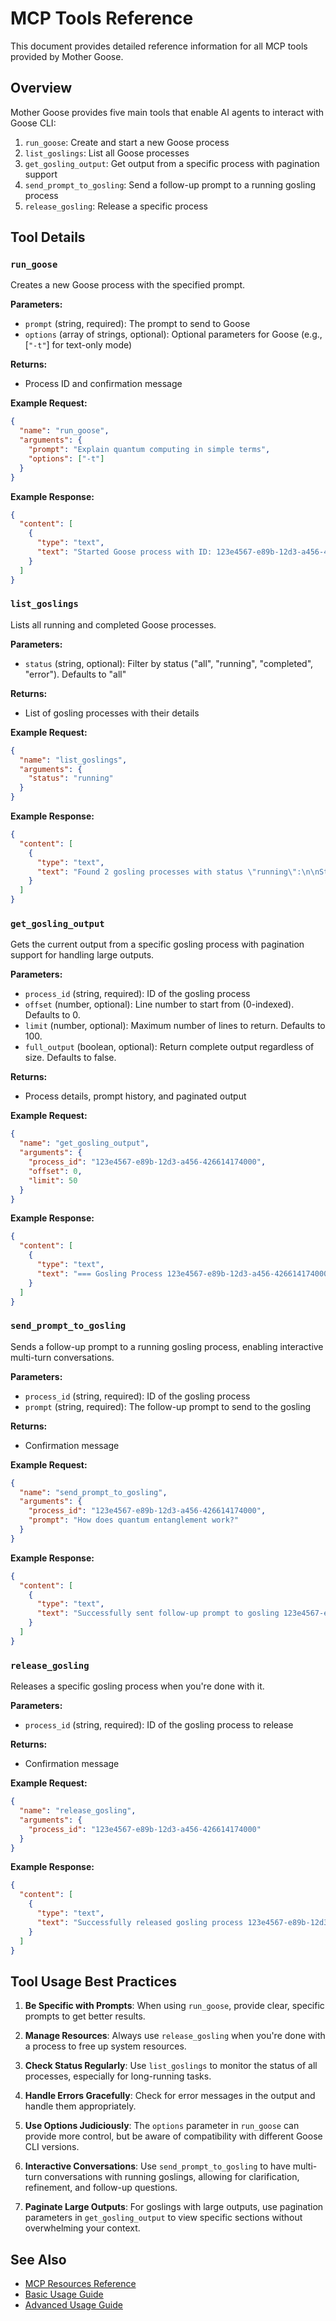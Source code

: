 # MCP Tools Reference

This document provides detailed reference information for all MCP tools provided by Mother Goose.

## Overview

Mother Goose provides five main tools that enable AI agents to interact with Goose CLI:

1. `run_goose`: Create and start a new Goose process
2. `list_goslings`: List all Goose processes
3. `get_gosling_output`: Get output from a specific process with pagination support
4. `send_prompt_to_gosling`: Send a follow-up prompt to a running gosling process
5. `release_gosling`: Release a specific process

## Tool Details

### `run_goose`

Creates a new Goose process with the specified prompt.

**Parameters:**
- `prompt` (string, required): The prompt to send to Goose
- `options` (array of strings, optional): Optional parameters for Goose (e.g., [`"-t"`] for text-only mode)

**Returns:**
- Process ID and confirmation message

**Example Request:**
```json
{
  "name": "run_goose",
  "arguments": {
    "prompt": "Explain quantum computing in simple terms",
    "options": ["-t"]
  }
}
```

**Example Response:**
```json
{
  "content": [
    {
      "type": "text",
      "text": "Started Goose process with ID: 123e4567-e89b-12d3-a456-426614174000\n\nPrompt: \"Explain quantum computing in simple terms\"\n\nThe process is now running. You can check its status and output using:\n- get_gosling_output tool with process_id=\"123e4567-e89b-12d3-a456-426614174000\"\n- Resource URI: goslings://123e4567-e89b-12d3-a456-426614174000/output\n\nThis child Goose process is working on your request in parallel."
    }
  ]
}
```

### `list_goslings`

Lists all running and completed Goose processes.

**Parameters:**
- `status` (string, optional): Filter by status ("all", "running", "completed", "error"). Defaults to "all"

**Returns:**
- List of gosling processes with their details

**Example Request:**
```json
{
  "name": "list_goslings",
  "arguments": {
    "status": "running"
  }
}
```

**Example Response:**
```json
{
  "content": [
    {
      "type": "text",
      "text": "Found 2 gosling processes with status \"running\":\n\nStatus summary: 2 running, 0 completed, 0 error\n\n1. ID: 123e4567-e89b-12d3-a456-426614174000\n   Status: running\n   Runtime: 45s (running)\n   Prompt: \"Explain quantum computing in simple terms\"\n\n2. ID: 234f5678-f90c-23e4-b567-537825693001\n   Status: running\n   Runtime: 15s (running)\n   Prompt: \"Generate a poem about AI\"\n\nTo view output from a specific process:\nUse the get_gosling_output tool with the process_id parameter."
    }
  ]
}
```

### `get_gosling_output`

Gets the current output from a specific gosling process with pagination support for handling large outputs.

**Parameters:**
- `process_id` (string, required): ID of the gosling process
- `offset` (number, optional): Line number to start from (0-indexed). Defaults to 0.
- `limit` (number, optional): Maximum number of lines to return. Defaults to 100.
- `full_output` (boolean, optional): Return complete output regardless of size. Defaults to false.

**Returns:**
- Process details, prompt history, and paginated output

**Example Request:**
```json
{
  "name": "get_gosling_output",
  "arguments": {
    "process_id": "123e4567-e89b-12d3-a456-426614174000",
    "offset": 0,
    "limit": 50
  }
}
```

**Example Response:**
```json
{
  "content": [
    {
      "type": "text",
      "text": "=== Gosling Process 123e4567-e89b-12d3-a456-426614174000 ===\nStatus: running\nStarted: 2023-06-15 14:22:45\nDuration: 1m 15s (running)\nPrompts: 2\n  1. [2023-06-15 14:22:45] \"Explain quantum computing in simple terms\"\n  2. [2023-06-15 14:24:10] \"How does quantum entanglement work?\"\n\n=== Output (1-50 of 150 lines) ===\n\nQuantum computing is a type of computing that uses quantum mechanics to process information. Unlike regular computers that use bits (0s and 1s), quantum computers use quantum bits or 'qubits' which can exist in multiple states at once. This allows quantum computers to solve certain problems much faster than traditional computers.\n\nImagine a regular computer as having to check every path in a maze one at a time, while a quantum computer can check many paths simultaneously. This makes quantum computers potentially very powerful for specific tasks like breaking certain types of encryption, simulating molecules for drug discovery, or optimizing complex systems.\n\n=== Pagination ===\nShowing lines 1 to 50 of 150 total lines.\nTo see more, use:\n  - Next page: offset=50 limit=50\n  - Full output: full_output=true"
    }
  ]
}
```

### `send_prompt_to_gosling`

Sends a follow-up prompt to a running gosling process, enabling interactive multi-turn conversations.

**Parameters:**
- `process_id` (string, required): ID of the gosling process
- `prompt` (string, required): The follow-up prompt to send to the gosling

**Returns:**
- Confirmation message

**Example Request:**
```json
{
  "name": "send_prompt_to_gosling",
  "arguments": {
    "process_id": "123e4567-e89b-12d3-a456-426614174000",
    "prompt": "How does quantum entanglement work?"
  }
}
```

**Example Response:**
```json
{
  "content": [
    {
      "type": "text",
      "text": "Successfully sent follow-up prompt to gosling 123e4567-e89b-12d3-a456-426614174000\n\nPrompt #2: \"How does quantum entanglement work?\"\n\nThe gosling is processing your follow-up prompt. You can check its progress using:\n- get_gosling_output tool with process_id=\"123e4567-e89b-12d3-a456-426614174000\"\n- Resource URI: goslings://123e4567-e89b-12d3-a456-426614174000/output\n\nThis allows for interactive, multi-turn conversations with your gosling process."
    }
  ]
}
```

### `release_gosling`

Releases a specific gosling process when you're done with it.

**Parameters:**
- `process_id` (string, required): ID of the gosling process to release

**Returns:**
- Confirmation message

**Example Request:**
```json
{
  "name": "release_gosling",
  "arguments": {
    "process_id": "123e4567-e89b-12d3-a456-426614174000"
  }
}
```

**Example Response:**
```json
{
  "content": [
    {
      "type": "text",
      "text": "Successfully released gosling process 123e4567-e89b-12d3-a456-426614174000\nThe gosling was active for 2m 30s before being released.\n\nYou can still access its output using get_gosling_output or the resource URI: goslings://123e4567-e89b-12d3-a456-426614174000/output"
    }
  ]
}
```

## Tool Usage Best Practices

1. **Be Specific with Prompts**: When using `run_goose`, provide clear, specific prompts to get better results.

2. **Manage Resources**: Always use `release_gosling` when you're done with a process to free up system resources.

3. **Check Status Regularly**: Use `list_goslings` to monitor the status of all processes, especially for long-running tasks.

4. **Handle Errors Gracefully**: Check for error messages in the output and handle them appropriately.

5. **Use Options Judiciously**: The `options` parameter in `run_goose` can provide more control, but be aware of compatibility with different Goose CLI versions.

6. **Interactive Conversations**: Use `send_prompt_to_gosling` to have multi-turn conversations with running goslings, allowing for clarification, refinement, and follow-up questions.

7. **Paginate Large Outputs**: For goslings with large outputs, use pagination parameters in `get_gosling_output` to view specific sections without overwhelming your context.

## See Also

- [MCP Resources Reference](./resources.md)
- [Basic Usage Guide](../usage/basic-usage.md)
- [Advanced Usage Guide](../usage/advanced-usage.md)